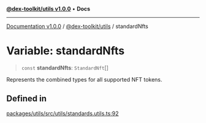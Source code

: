 [**@dex-toolkit/utils v1.0.0**](../README.md) • **Docs**

***

[Documentation v1.0.0](../../../packages.md) / [@dex-toolkit/utils](../README.md) / standardNfts

# Variable: standardNfts

> `const` **standardNfts**: `StandardNft`[]

Represents the combined types for all supported NFT tokens.

## Defined in

[packages/utils/src/utils/standards.utils.ts:92](https://github.com/niZmosis/dex-toolkit/blob/3d8b41b44787b30fbea5de3ab4737662ffb61bc8/packages/utils/src/utils/standards.utils.ts#L92)
